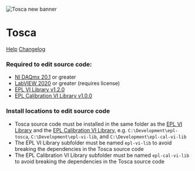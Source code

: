 ![Tosca new banner](https://github.com/keh38/epl-tosca/assets/116917155/0c6bc6ef-f154-4913-9f1b-6ec9d4a951f1)
# Tosca

[Help](https://keh38.github.io/epl-tosca/)
[Changelog](CHANGELOG.md)

### Required to edit source code:
- [NI DAQmx 20.1](https://www.ni.com/en/support/downloads/drivers/download.ni-daq-mx.html#348669) or greater
- [LabVIEW 2020](https://www.ni.com/en/support/downloads/software-products/download.labview.html#346254) or greater (requires license)
- [EPL VI Library v1.2.0](../../../epl-vi-lib/releases/tag/v1.2.0)
- [EPL Calibration VI Library v1.0.0](../../../epl-cal-vi-lib/releases/tag/v1.0.0)

### Install locations to edit source code
- Tosca source code must be installed in the same folder as the [EPL VI Library](../../../epl-vi-lib) and the [EPL Calibration VI Library](../../../epl-vi-lib), e.g. `C:\Development\epl-tosca`, `C:\Development\epl-vi-lib`, and `C:\Development\epl-cal-vi-lib`
- The EPL VI Library subfolder must be named `epl-vi-lib` to avoid breaking the dependencies in the Tosca source code
- The EPL Calibration VI Library subfolder must be named `epl-cal-vi-lib` to avoid breaking the dependencies in the Tosca source code
